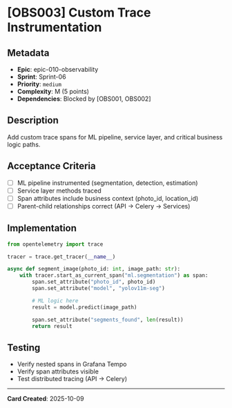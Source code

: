 # [OBS003] Custom Trace Instrumentation

## Metadata

- **Epic**: epic-010-observability
- **Sprint**: Sprint-06
- **Priority**: `medium`
- **Complexity**: M (5 points)
- **Dependencies**: Blocked by [OBS001, OBS002]

## Description

Add custom trace spans for ML pipeline, service layer, and critical business logic paths.

## Acceptance Criteria

- [ ] ML pipeline instrumented (segmentation, detection, estimation)
- [ ] Service layer methods traced
- [ ] Span attributes include business context (photo_id, location_id)
- [ ] Parent-child relationships correct (API → Celery → Services)

## Implementation

```python
from opentelemetry import trace

tracer = trace.get_tracer(__name__)

async def segment_image(photo_id: int, image_path: str):
    with tracer.start_as_current_span("ml.segmentation") as span:
        span.set_attribute("photo_id", photo_id)
        span.set_attribute("model", "yolov11m-seg")

        # ML logic here
        result = model.predict(image_path)

        span.set_attribute("segments_found", len(result))
        return result
```

## Testing

- Verify nested spans in Grafana Tempo
- Verify span attributes visible
- Test distributed tracing (API → Celery)

---
**Card Created**: 2025-10-09
